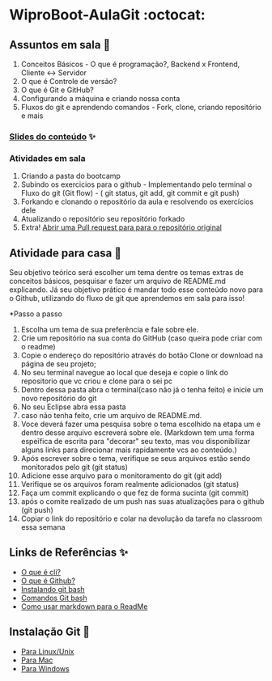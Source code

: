 # WiproBoot-AulaGit :octocat:

## Assuntos em sala  :metal:

1. Conceitos Básicos - O que é programação?, Backend x Frontend, Cliente <-> Servidor
3. O que é Controle de versão?  
4. O que é  Git e GitHub? 
5. Configurando a máquina e criando nossa conta  
6. Fluxos do git e aprendendo comandos - Fork, clone, criando repositório e mais  

### [Slides do conteúdo](https://docs.google.com/presentation/d/1EgIsHW3uNZlD-Zlx1sSZ4llcK9EN8reL/edit?usp=sharing&ouid=103451384479324478678&rtpof=true&sd=true) :sparkles:

### Atividades em sala

1. Criando a pasta do bootcamp
2. Subindo os exercicios para o github - Implementando pelo terminal o Fluxo do git (Git flow) - ( git status, git add, git commit e git push)
3. Forkando e clonando o repositório da aula e resolvendo os exercícios dele
4.  Atualizando o repositório seu repositório forkado
5.  Extra! [Abrir uma Pull request para para o repositório original](https://github.com/grupy-sp/encontros/wiki/Como-sincronizar-o-seu-Fork-com-o-repo-principal)

## Atividade para casa :rocket:
 Seu objetivo teórico será escolher um tema dentre os temas extras de conceitos básicos, pesquisar e fazer um arquivo de README.md explicando. Já seu objetivo prático é mandar todo esse conteúdo novo para o Github, utilizando do fluxo de git que aprendemos em sala para isso!
 
*Passo a passo
1. Escolha um tema de sua preferência e fale sobre ele.
2.  Crie um repositório na sua conta do GitHub (caso queira pode criar com o readme)
3. Copie o endereço do repositório através do botão Clone or download na página de seu projeto;
4. No seu terminal navegue ao local que deseja e copie o link do repositorio que vc criou e clone para o sei pc 
5. Dentro dessa pasta abra o terminal(caso não já o tenha feito) e inicie um novo repositório do git
6. No seu Eclipse abra essa pasta
8. caso não tenha feito, crie um arquivo de README.md.
9. Voce deverá fazer uma pesquisa sobre o tema escolhido na etapa um e dentro desse arquivo escreverá sobre ele. (Markdown tem uma forma espeĩfica de escrita para "decorar" seu texto, mas vou disponibilizar alguns links para direcionar mais rapidamente vcs ao conteúdo.)
10. Após escrever sobre o tema, verifique se seus arquivos estão sendo monitorados pelo git (git status)
11. Adicione esse arquivo para o monitoramento do git (git add)
12. Verifique se os arquivos foram realmente adicionados (git status)
13. Faça um commit explicando o que fez de forma sucinta (git commit)
14. após o comite realizado de um push nas suas atualizações para o github (git push) 
16. Copiar o link do repositório e colar na devolução da tarefa no classroom essa semana
 

## Links de Referências :sparkles:

* [O que é cli?](https://rockcontent.com/br/blog/cli/)
* [O que é Github?](https://www.youtube.com/watch?v=w3jLJU7DT5E)
* [Instalando git bash](https://www.webdevdrops.com/git-bash-como-instalar-usar/)
* [Comandos Git bash](https://comandosgit.github.io/)
* [Como usar markdown para o ReadMe](https://guides.github.com/pdfs/markdown-cheatsheet-online.pdf)

## Instalação Git :rocket:

* [Para Linux/Unix](https://git-scm.com/download/linux)
* [Para Mac](https://git-scm.com/download/mac)
* [Para Windows](https://git-scm.com/download/win)
